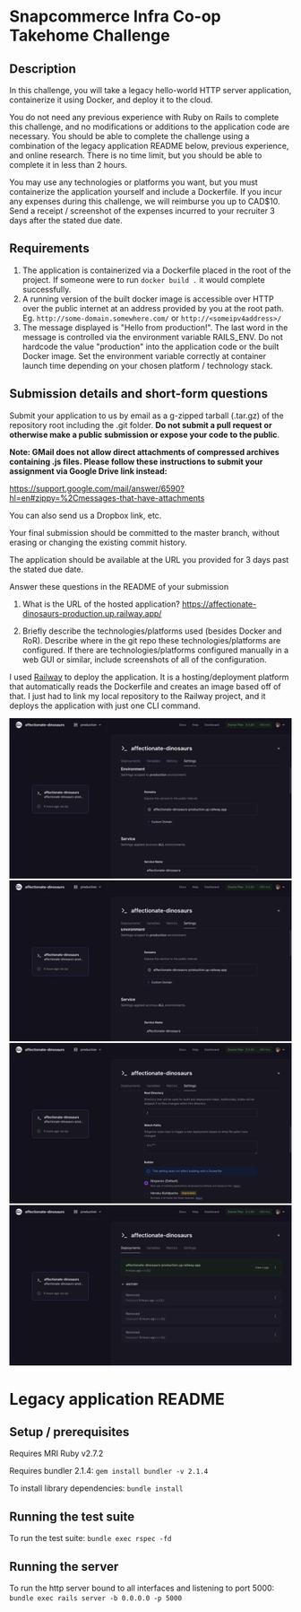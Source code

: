 # Snapcommerce Infra Co-op Takehome Challenge

## Description

In this challenge, you will take a legacy hello-world HTTP server application, containerize it using Docker, and deploy it to the cloud.

You do not need any previous experience with Ruby on Rails to complete this challenge, and no modifications or additions to the application code are necessary. You should be able to complete the challenge using a combination of the legacy application README below, previous experience, and online research. There is no time limit, but you should be able to complete it in less than 2 hours.

You may use any technologies or platforms you want, but you must containerize the application yourself and include a Dockerfile. If you incur any expenses during this challenge, we will reimburse you up to CAD$10. Send a receipt / screenshot of the expenses incurred to your recruiter 3 days after the stated due date.

## Requirements

1. The application is containerized via a Dockerfile placed in the root of the project. If someone were to run `docker build .` it would complete successfully.
1. A running version of the built docker image is accessible over HTTP over the public internet at an address provided by you at the root path. Eg. `http://some-domain.somewhere.com/` or `http://<someipv4address>/`
1. The message displayed is "Hello from production!". The last word in the message is controlled via the environment variable RAILS_ENV. Do not hardcode the value "production" into the application code or the built Docker image. Set the environment variable correctly at container launch time depending on your chosen platform / technology stack.

## Submission details and short-form questions

Submit your application to us by email as a g-zipped tarball (.tar.gz) of the repository root including the .git folder. **Do not submit a pull request or otherwise make a public submission or expose your code to the public**.

**Note: GMail does not allow direct attachments of compressed archives containing .js files. Please follow these instructions to submit your assignment via Google Drive link instead:**

https://support.google.com/mail/answer/6590?hl=en#zippy=%2Cmessages-that-have-attachments

You can also send us a Dropbox link, etc.

Your final submission should be committed to the master branch, without erasing or changing the existing commit history.

The application should be available at the URL you provided for 3 days past the stated due date.

Answer these questions in the README of your submission

1. What is the URL of the hosted application?
   https://affectionate-dinosaurs-production.up.railway.app/

1. Briefly describe the technologies/platforms used (besides Docker and RoR). Describe where in the git repo these technologies/platforms are configured. If there are technologies/platforms configured manually in a web GUI or similar, include screenshots of all of the configuration.

I used [Railway](https://railway.app) to deploy the application. It is a hosting/deployment platform that automatically reads the Dockerfile and creates an image based off of that. I just had to link my local repository to the Railway project, and it deploys the application with just one CLI command.

![1](submission-imgs/1.png)
![2](submission-imgs/2.png)
![3](submission-imgs/3.png)
![4](submission-imgs/4.png)

# Legacy application README

## Setup / prerequisites

Requires MRI Ruby v2.7.2

Requires bundler 2.1.4: `gem install bundler -v 2.1.4`

To install library dependencies: `bundle install`

## Running the test suite

To run the test suite: `bundle exec rspec -fd`

## Running the server

To run the http server bound to all interfaces and listening to port 5000: `bundle exec rails server -b 0.0.0.0 -p 5000`
